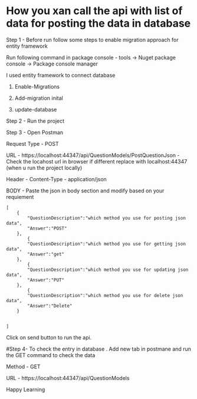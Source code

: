 # How you xan call the api with list of data for posting the data in database

Step 1 - Before run follow some steps to enable migration approach for entity framework

Run following command in package console - tools -> Nuget package console -> Package console manager

I used entity framework to connect database 


1.   Enable-Migrations 

2.   Add-migration inital

3.   update-database


Step 2 - Run the project

Step 3 - Open Postman

Request Type - POST

URL - https://localhost:44347/api/QuestionModels/PostQuestionJson   - Check the locahost url in browser if different replace with localhost:44347 (when u run the project locally)

Header - Content-Type - application/json

BODY - Paste the json in body section and modify based on your requiement
```
[
	{
		"QuestionDescription":"which method you use for posting json data",
		"Answer":"POST"
	},
		{
		"QuestionDescription":"which method you use for getting json data",
		"Answer":"get"
	},
		{
		"QuestionDescription":"which method you use for updating json data",
		"Answer":"PUT"
	},
		{
		"QuestionDescription":"which method you use for delete json data",
		"Answer":"Delete"
	}
	

]
```

Click on send button to run the api.


#Step 4- To check the entry in database . Add new tab in postmane and run the GET command to check the data

Method - GET

URL - https://localhost:44347/api/QuestionModels


Happy Learning

